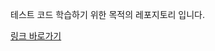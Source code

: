 테스트 코드 학습하기 위한 목적의 레포지토리 입니다.

[링크 바로가기](https://precious-hyssop-b3b.notion.site/Github-Action-CI-CD-16e50042c17080b6a7c4d94b46411a53)
